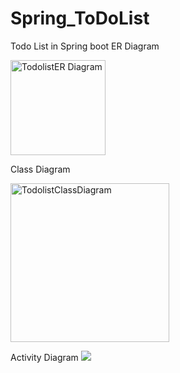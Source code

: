 # Spring_ToDoList
Todo List in Spring boot
ER Diagram

<img width="152" alt="TodolistER Diagram" src="https://github.com/zeroth-infinity/Spring_ToDoList/assets/59164709/e7d46a3a-ed2e-47fe-8074-d6546c863711">

Class Diagram

<img width="254" alt="TodolistClassDiagram" src="https://github.com/zeroth-infinity/Spring_ToDoList/assets/59164709/f6ae7951-9362-4592-b429-c7debd179e1d">

Activity Diagram
[![](https://mermaid.ink/img/pako:eNqVVU1zmzAQ_Ssa5dJMZU8wqY3xTGaSkJ5iT6dOLw09yEi2NRGIAVEnDfnv1YcNyNBDffBoV293n3af0DtMBKEwhLsC53vwFC3iLM6A-tn_HyUtloJUnD7rJbDrXwu7u2a7rMqfY2j2rBXH2Se7AltRpODA5B5sGeWkDNXeCKxwSs1iKTaMU7Cq0g0tjOchxYyb1TdclgdREGPci2zLVKqT8zKGDQMpCqqrR1hiRcTYhjXQHsAyEN218O-UsIIm8lHsWKbgJxtIAYxP1dhpdjgjYL0XBxWxY6WkBSVgSctS7zbZdJlTJlPSGLoBNtfw-fuHvOwTfMLly6MqfMZRu4H2W55NWPdfY44ji6EJsFaL7iRvEmrWEStzjt8A5txgyg6xW0JW9KC9KuqzsoAyLZ-7SkqRtdD7gmJJW7S1G7yuZOK-DrbniUlu9RHRMilYLpnIjL2WWFblULPEQKvaLnWmua6SRE1xYJQ5URyPhK0xQDYv6CgXecXVdndqEeW0ibaGjTaI4fsERqObWvdEu-rj5XHulUGsq03KpClfu2ofugEm5NSF2pX7YpDBw6vqE8t2RxqNpM8l3idzLtWzk7YytKESF7IEe3WTatAJ6erRAB1t1R3d9YRo4PecJQrmaG5Ih5YE_k3rM9kMcXggTHWv1URPJP-VzQqi7qikJxtnbG7GIam7Yz4Vc_vvWo4SwGg8uumN-nyeFvWP6SZcfbsiugWEbnHFpbrCnIcXhBBUykK80PDC9_3jenRgRO5DL39ddKI7SkQdsRwTOkh7H5AjdeQcCTWnQb1zDGU8baJWTsjRC3I7jtrZo3Zsg6lXQm_d_lZfebxxDgQRTGmhPv9EPbjvOiaGck_VcwhDtTwCYxhnHwqKKynWb1kCQ1lUFMHKMIgYVk91CsMt5qXyKpaqK0v7iJu3HMEcZz-FSE-ByoThO3yF4dwb-0EwmfnTYDIP5t4MwTcYesF4NvU8L5gEntqbfZl8IPjHJLgaz33vOpj7V1ezYDr1g-uPvwbvwx4?type=png)](https://mermaid.live/edit#pako:eNqVVU1zmzAQ_Ssa5dJMZU8wqY3xTGaSkJ5iT6dOLw09yEi2NRGIAVEnDfnv1YcNyNBDffBoV293n3af0DtMBKEwhLsC53vwFC3iLM6A-tn_HyUtloJUnD7rJbDrXwu7u2a7rMqfY2j2rBXH2Se7AltRpODA5B5sGeWkDNXeCKxwSs1iKTaMU7Cq0g0tjOchxYyb1TdclgdREGPci2zLVKqT8zKGDQMpCqqrR1hiRcTYhjXQHsAyEN218O-UsIIm8lHsWKbgJxtIAYxP1dhpdjgjYL0XBxWxY6WkBSVgSctS7zbZdJlTJlPSGLoBNtfw-fuHvOwTfMLly6MqfMZRu4H2W55NWPdfY44ji6EJsFaL7iRvEmrWEStzjt8A5txgyg6xW0JW9KC9KuqzsoAyLZ-7SkqRtdD7gmJJW7S1G7yuZOK-DrbniUlu9RHRMilYLpnIjL2WWFblULPEQKvaLnWmua6SRE1xYJQ5URyPhK0xQDYv6CgXecXVdndqEeW0ibaGjTaI4fsERqObWvdEu-rj5XHulUGsq03KpClfu2ofugEm5NSF2pX7YpDBw6vqE8t2RxqNpM8l3idzLtWzk7YytKESF7IEe3WTatAJ6erRAB1t1R3d9YRo4PecJQrmaG5Ih5YE_k3rM9kMcXggTHWv1URPJP-VzQqi7qikJxtnbG7GIam7Yz4Vc_vvWo4SwGg8uumN-nyeFvWP6SZcfbsiugWEbnHFpbrCnIcXhBBUykK80PDC9_3jenRgRO5DL39ddKI7SkQdsRwTOkh7H5AjdeQcCTWnQb1zDGU8baJWTsjRC3I7jtrZo3Zsg6lXQm_d_lZfebxxDgQRTGmhPv9EPbjvOiaGck_VcwhDtTwCYxhnHwqKKynWb1kCQ1lUFMHKMIgYVk91CsMt5qXyKpaqK0v7iJu3HMEcZz-FSE-ByoThO3yF4dwb-0EwmfnTYDIP5t4MwTcYesF4NvU8L5gEntqbfZl8IPjHJLgaz33vOpj7V1ezYDr1g-uPvwbvwx4)
